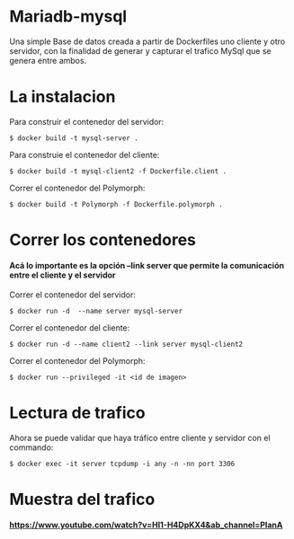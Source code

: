 # Mariadb-mysql
Una simple Base de datos creada a partir de Dockerfiles uno cliente y otro servidor, con la finalidad de generar y capturar el trafico MySql que se genera entre ambos.

# La instalacion
Para construir el contenedor del servidor:
```
$ docker build -t mysql-server .
```
Para construie el contenedor del cliente:
```
$ docker build -t mysql-client2 -f Dockerfile.client .
```
Correr el contenedor del Polymorph:
```
$ docker build -t Polymorph -f Dockerfile.polymorph .
```

# Correr los contenedores



#### Acá lo importante es la opción –link server que permite la comunicación entre el cliente y el servidor

Correr el contenedor del servidor:
```
$ docker run -d  --name server mysql-server 
```
Correr el contenedor del cliente:
```
$ docker run -d --name client2 --link server mysql-client2
```
Correr el contenedor del Polymorph:
```
$ docker run --privileged -it <id de imagen>
```


# Lectura de trafico
Ahora se puede validar que haya tráfico entre cliente y servidor con el commando:
```
$ docker exec -it server tcpdump -i any -n -nn port 3306
```

# Muestra del trafico

#### https://www.youtube.com/watch?v=HI1-H4DpKX4&ab_channel=PlanA

